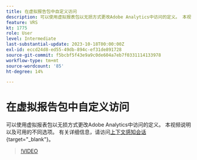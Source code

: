 ```yaml
---
title: 在虚拟报告包中自定义访问
description: 可以使用虚拟报表包以无损方式更改Adobe Analytics中访问的定义。 本视频说明以及可用的不同选项。
feature: VRS
kt: 1775
role: User
level: Intermediate
last-substantial-update: 2023-10-18T00:00:00Z
exl-id: eccd24d8-ed55-49db-894c-ef31de891728
source-git-commit: f5bcbf5f43e9a9c0de604a7eb7f0331114133978
workflow-type: tm+mt
source-wordcount: '85'
ht-degree: 14%

---
```


# 在虚拟报告包中自定义访问

可以使用虚拟报表包以无损方式更改Adobe Analytics中访问的定义。 本视频说明以及可用的不同选项。 有关详细信息，请访问[上下文感知会话](https://experienceleague.adobe.com/docs/analytics/components/virtual-report-suites/vrs-mobile-visit-processing.html){target="_blank"}。

>[!VIDEO](https://video.tv.adobe.com/v/23545/?quality=12&learn=on)

